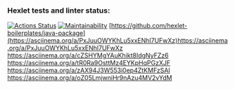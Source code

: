 ### Hexlet tests and linter status:
[![Actions Status](https://github.com/AnsariusZ/java-project-61/actions/workflows/hexlet-check.yml/badge.svg)](https://github.com/AnsariusZ/java-project-61/actions)
[![Maintainability](https://api.codeclimate.com/v1/badges/b1405acb57325bba260d/maintainability)](https://codeclimate.com/github/AnsariusZ/java-project-61/maintainability)
[https://github.com/hexlet-boilerplates/java-package](https://asciinema.org/a/PxJuuOWYKhLu5xxENhl7UFwXz)https://asciinema.org/a/PxJuuOWYKhLu5xxENhl7UFwXz
https://asciinema.org/a/cZSHYMgYAuKhikt8IdgNyFZz6
https://asciinema.org/a/tR0Ra9OsttMz4EYKpHqPGzXJF
https://asciinema.org/a/zAX94J3W553i0ep4ZtKMFzSAI
https://asciinema.org/a/oZ05LmjwniHr9nAzu4MV2vYdM
